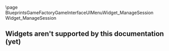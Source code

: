 \page BlueprintsGameFactoryGameInterfaceUIMenuWidget_ManageSession Widget_ManageSession
## Widgets aren't supported by this documentation (yet)
